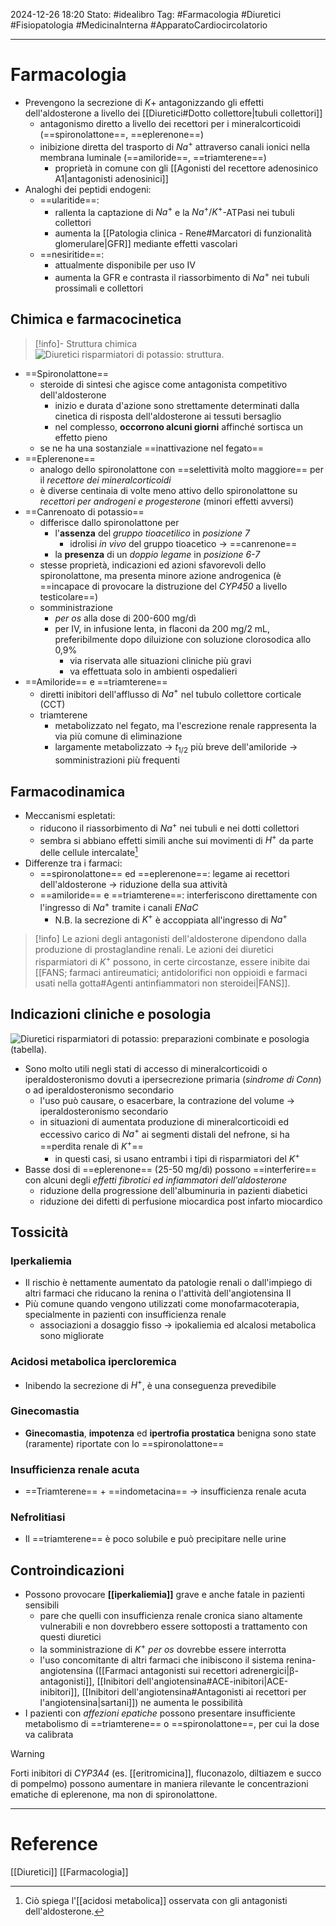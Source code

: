 2024-12-26 18:20
Stato: #idealibro 
Tag: #Farmacologia #Diuretici #Fisiopatologia #MedicinaInterna #ApparatoCardiocircolatorio 

---
# Farmacologia
- Prevengono la secrezione di $K+$ antagonizzando gli effetti dell'aldosterone a livello dei [[Diuretici#Dotto collettore|tubuli collettori]]
	- antagonismo diretto a livello dei recettori per i mineralcorticoidi (==spironolattone==, ==eplerenone==)
	- inibizione diretta del trasporto di $Na^+$ attraverso canali ionici nella membrana luminale (==amiloride==, ==triamterene==)
		- proprietà in comune con gli [[Agonisti del recettore adenosinico A1|antagonisti adenosinici]]
- Analoghi dei peptidi endogeni:
	- ==ularitide==:
		- rallenta la captazione di $Na^+$ e la $Na^+/K^+$-ATPasi nei tubuli collettori
		- aumenta la [[Patologia clinica - Rene#Marcatori di funzionalità glomerulare|GFR]] mediante effetti vascolari
	- ==nesiritide==:
		- attualmente disponibile per uso IV
		- aumenta la GFR e contrasta il riassorbimento di $Na^+$ nei tubuli prossimali e collettori
## Chimica e farmacocinetica
>[!info]- Struttura chimica
>![Diuretici risparmiatori di potassio: struttura.](https://i.imgur.com/iX3xE6R.png)
- ==Spironolattone==
	- steroide di sintesi che agisce come antagonista competitivo dell'aldosterone
		- inizio e durata d'azione sono strettamente determinati dalla cinetica di risposta dell'aldosterone ai tessuti bersaglio
		- nel complesso, **occorrono alcuni giorni** affinché sortisca un effetto pieno
	- se ne ha una sostanziale ==inattivazione nel fegato==
- ==Eplerenone==
	- analogo dello spironolattone con ==selettività molto maggiore== per il *recettore dei mineralcorticoidi*
	- è diverse centinaia di volte meno attivo dello spironolattone su *recettori per androgeni e progesterone* (minori effetti avversi)
- ==Canrenoato di potassio==
	- differisce dallo spironolattone per
		- l'**assenza** del *gruppo tioacetilico* in *posizione 7*
			- idrolisi *in vivo* del gruppo tioacetico → ==canrenone==
		- la **presenza** di un *doppio legame* in *posizione 6-7*
	- stesse proprietà, indicazioni ed azioni sfavorevoli dello spironolattone, ma presenta minore azione androgenica (è ==incapace di provocare la distruzione del *CYP450* a livello testicolare==)
	- somministrazione
		- *per os* alla dose di 200-600 mg/dì
		- per IV, in infusione lenta, in flaconi da 200 mg/2 mL, preferibilmente dopo diluizione con soluzione clorosodica allo 0,9%
			- via riservata alle situazioni cliniche più gravi
			- va effettuata solo in ambienti ospedalieri
- ==Amiloride== e ==triamterene==
	- diretti inibitori dell'afflusso di $Na^+$ nel tubulo collettore corticale (CCT)
	- triamterene
		- metabolizzato nel fegato, ma l'escrezione renale rappresenta la via più comune di eliminazione
		- largamente metabolizzato → $t_{1/2}$ più breve dell'amiloride → somministrazioni più frequenti
## Farmacodinamica
- Meccanismi espletati:
	- riducono il riassorbimento di $Na^+$ nei tubuli e nei dotti collettori
	- sembra si abbiano effetti simili anche sui movimenti di $H^+$ da parte delle cellule intercalate[^1]
- Differenze tra i farmaci:
	- ==spironolattone== ed ==eplerenone==: legame ai recettori dell'aldosterone → riduzione della sua attività
	- ==amiloride== e ==triamterene==: interferiscono direttamente con l'ingresso di $Na^+$ tramite i canali *ENaC*
		- N.B. la secrezione di $K^+$ è accoppiata all'ingresso di $Na^+$
>[!info]
>Le azioni degli antagonisti dell'aldosterone dipendono dalla produzione di prostaglandine renali. Le azioni dei diuretici risparmiatori di $K^+$ possono, in certe circostanze, essere inibite dai [[FANS; farmaci antireumatici; antidolorifici non oppioidi e farmaci usati nella gotta#Agenti antinfiammatori non steroidei|FANS]].
## Indicazioni cliniche e posologia
![Diuretici risparmiatori di potassio: preparazioni combinate e posologia (tabella).](https://i.imgur.com/5Ocq3Td.png)
- Sono molto utili negli stati di accesso di mineralcorticoidi o iperaldosteronismo dovuti a ipersecrezione primaria (*sindrome di Conn*) o ad iperaldosteronismo secondario
	- l'uso può causare, o esacerbare, la contrazione del volume → iperaldosteronismo secondario
	- in situazioni di aumentata produzione di mineralcorticoidi ed eccessivo carico di $Na^+$ ai segmenti distali del nefrone, si ha ==perdita renale di $K^+$==
		- in questi casi, si usano entrambi i tipi di risparmiatori del $K^+$
- Basse dosi di ==eplerenone== (25-50 mg/dì) possono ==interferire== con alcuni degli *effetti fibrotici ed infiammatori dell'aldosterone*
	- riduzione della progressione dell'albuminuria in pazienti diabetici
	- riduzione dei difetti di perfusione miocardica post infarto miocardico
## Tossicità
### Iperkaliemia
- Il rischio è nettamente aumentato da patologie renali o dall'impiego di altri farmaci che riducano la renina o l'attività dell'angiotensina II
- Più comune quando vengono utilizzati come monofarmacoterapia, specialmente in pazienti con insufficienza renale
	- associazioni a dosaggio fisso → ipokaliemia ed alcalosi metabolica sono migliorate
### Acidosi metabolica ipercloremica
- Inibendo la secrezione di $H^+$, è una conseguenza prevedibile
### Ginecomastia
- **Ginecomastia**, **impotenza** ed **ipertrofia prostatica** benigna sono state (raramente) riportate con lo ==spironolattone==
### Insufficienza renale acuta
- ==Triamterene== + ==indometacina== → insufficienza renale acuta
### Nefrolitiasi
- Il ==triamterene== è poco solubile e può precipitare nelle urine
## Controindicazioni
- Possono provocare **[[iperkaliemia]]** grave e anche fatale in pazienti sensibili
	- pare che quelli con insufficienza renale cronica siano altamente vulnerabili e non dovrebbero essere sottoposti a trattamento con questi diuretici
	- la somministrazione di $K^+$ *per os* dovrebbe essere interrotta
	- l'uso concomitante di altri farmaci che inibiscono il sistema renina-angiotensina ([[Farmaci antagonisti sui recettori adrenergici|β-antagonisti]], [[Inibitori dell'angiotensina#ACE-inibitori|ACE-inibitori]], [[Inibitori dell'angiotensina#Antagonisti ai recettori per l'angiotensina|sartani]]) ne aumenta le possibilità
- I pazienti con *affezioni epatiche* possono presentare insufficiente metabolismo di ==triamterene== o ==spironolattone==, per cui la dose va calibrata
>[!warning]
>Forti inibitori di *CYP3A4* (es. [[eritromicina]], fluconazolo, diltiazem e succo di pompelmo) possono aumentare in maniera rilevante le concentrazioni ematiche di eplerenone, ma non di spironolattone.






---
# Reference
[[Diuretici]]
[[Farmacologia]]



[^1]: Ciò spiega l'[[acidosi metabolica]] osservata con gli antagonisti dell'aldosterone.